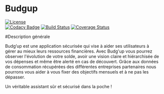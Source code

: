 # Budgup
[![License](https://img.shields.io/badge/license-Apache%20License%202.0-blue.svg)](LICENSE)<br/>
[![Codacy Badge](https://api.codacy.com/project/badge/Grade/aaabd3bb9d894845b41d77f3e0c1bc9e)](https://www.codacy.com/app/ProjetBudgup/PBudgup?utm_source=github.com&utm_medium=referral&utm_content=ProjetBudgup/PBudgup&utm_campaign=badger)
[![Build Status](https://travis-ci.org/ProjetBudgup/PBudgup.svg?branch=master)](https://travis-ci.org/ProjetBudgup/PBudgup)
[![Coverage Status](https://coveralls.io/repos/github/ProjetBudgup/PBudgup/badge.svg?branch=master)](https://coveralls.io/github/ProjetBudgup/PBudgup?branch=master)


#Description générale 

Budg’up est une application sécurisée qui vise à aider ses utilisateurs à gérer au mieux leurs ressources financières. Avec Budg'up vous pourrez observer l'évolution de votre solde,  avoir une vision claire et hiérarchisée de vos dépenses et même être alerté en cas de découvert. Grâce aux données de consommation récupérées des différentes entreprises partenaires nous pourrons vous aider à vous fixer des objectifs mensuels et à ne pas les dépasser.

Un véritable assistant sûr et sécurisé dans la poche !

